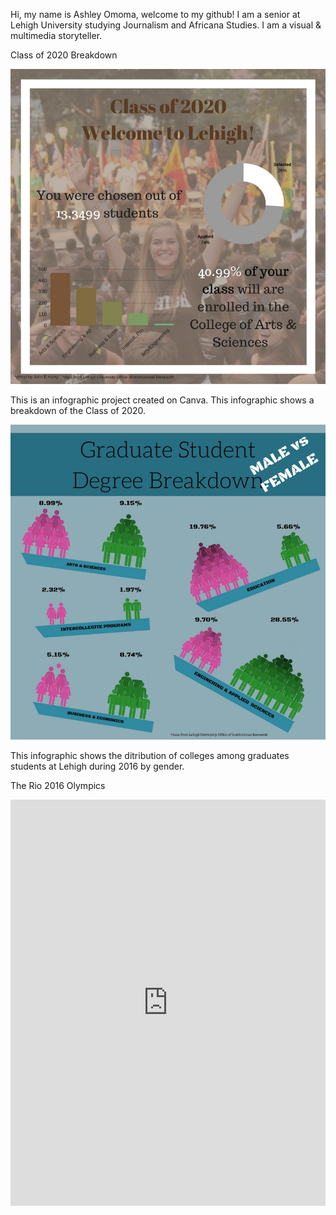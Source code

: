 Hi, my name is Ashley Omoma, welcome to my github! I am a senior at Lehigh University studying Journalism and Africana Studies. I am a visual & multimedia storyteller. 


Class of 2020 Breakdown 

![Class of 2020](https://github.com/ashleyomoma/AshleyOmoma.github.io/blob/master/Welcome%20to%20Lehigh!-2.jpg?raw=true)

This is an infographic project created on Canva. This infographic shows a breakdown of the Class of 2020.

![Lehigh Graduate School College Breakdown: MALE & FEMALE ](https://github.com/ashleyomoma/AshleyOmoma.github.io/blob/master/Graduate%20Student%20Degree%20Breakdown2.jpg?raw=true)

This infographic shows the ditribution of colleges among graduates students at Lehigh during 2016 by gender.

The Rio 2016 Olympics


<iframe src='https://cdn.knightlab.com/libs/timeline3/latest/embed/index.html?source=12u8JfZNBJXCRSjN3X2N0WA6n734_IVrw5Dlj_1bDLlw&font=Default&lang=en&initial_zoom=2&height=650' width='100%' height='650' webkitallowfullscreen mozallowfullscreen allowfullscreen frameborder='0'></iframe>
